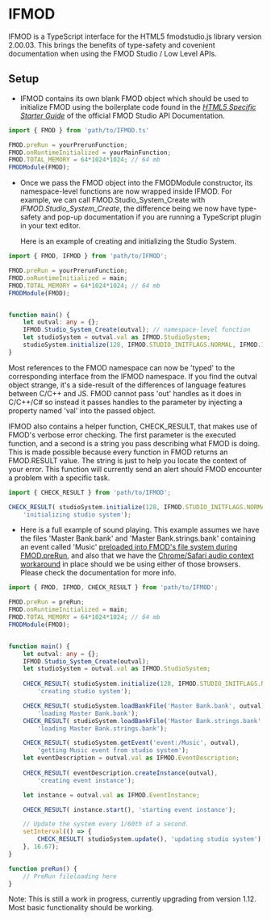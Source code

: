IFMOD
=====================

IFMOD is a TypeScript interface for the HTML5 fmodstudio.js library version 2.00.03. This brings the benefits of type-safety and covenient documentation when using the FMOD Studio / Low Level APIs.


Setup
---------------------

- IFMOD contains its own blank FMOD object which should be used to initialize FMOD using the boilerplate code found in the [*HTML5 Specific Starter Guide*](https://www.fmod.com/resources/documentation-api?version=2.0&page=platforms-html5.html#start-up-code) of the official FMOD Studio API Documentation. 

```typescript
import { FMOD } from 'path/to/IFMOD.ts'

FMOD.preRun = yourPrerunFunction;
FMOD.onRuntimeInitialized = yourMainFunction;
FMOD.TOTAL_MEMORY = 64*1024*1024; // 64 mb
FMODModule(FMOD); 
```

- Once we pass the FMOD object into the FMODModule constructor, its namespace-level functions are now wrapped inside IFMOD. For example, we can call FMOD.Studio_System_Create with *IFMOD.Studio_System_Create*, the difference being we now have type-safety and pop-up documentation if you are running a TypeScript plugin in your text editor. 

	Here is an example of creating and initializing the Studio System.
```typescript
import { FMOD, IFMOD } from 'path/to/IFMOD';

FMOD.preRun = yourPrerunFunction;
FMOD.onRuntimeInitialized = main;
FMOD.TOTAL_MEMORY = 64*1024*1024; // 64 mb
FMODModule(FMOD);


function main() {
	let outval: any = {};
	IFMOD.Studio_System_Create(outval); // namespace-level function
	let studioSystem = outval.val as IFMOD.StudioSystem;
	studioSystem.initialize(128, IFMOD.STUDIO_INITFLAGS.NORMAL, IFMOD.INITFLAGS.NORMAL, null);
}
```
Most references to the FMOD namespace can now be 'typed' to the corresponding interface from the IFMOD namespace. If you find the outval object strange, it's a side-result of the differences of language features between C/C++ and JS. FMOD cannot pass 'out' handles as it does in C/C++/C# so instead it passes handles to the parameter by injecting a property named 'val' into the passed object.

IFMOD also contains a helper function, CHECK_RESULT, that makes use of FMOD's verbose error checking. The first parameter is the executed function, and a second is a string you pass describing what FMOD is doing. This is made possible because every function in FMOD returns an FMOD.RESULT value. The string is just to help you locate the context of your error. This function will currently send an alert should FMOD encounter a problem with a specific task.

```typescript
import { CHECK_RESULT } from 'path/to/IFMOD';

CHECK_RESULT( studioSystem.initialize(128, IFMOD.STUDIO_INITFLAGS.NORMAL, IFMOD.INITFLAGS.NORMAL, null), 
	'initializing studio system');
```


- Here is a full example of sound playing. This example assumes we have the files 'Master Bank.bank' and 'Master Bank.strings.bank' containing an event called 'Music' [preloaded into FMOD's file system during FMOD.preRun](https://www.fmod.com/resources/documentation-api?version=2.0&page=platforms-html5.html#file-access), and also that we have the [Chrome/Safari audio context workaround](https://www.fmod.com/resources/documentation-api?version=2.0&page=platforms-html5.html#safari-and-chrome-browser-user-interaction-requirement-use-for-all-browsers) in place should we be using either of those browsers. Please check the documentation for more info.

```typescript
import { FMOD, IFMOD, CHECK_RESULT } from 'path/to/IFMOD';

FMOD.preRun = preRun;
FMOD.onRuntimeInitialized = main;
FMOD.TOTAL_MEMORY = 64*1024*1024; // 64 mb
FMODModule(FMOD);


function main() {
	let outval: any = {};
	IFMOD.Studio_System_Create(outval);
	let studioSystem = outval.val as IFMOD.StudioSystem;
	
	CHECK_RESULT( studioSystem.initialize(128, IFMOD.STUDIO_INITFLAGS.NORMAL, IFMOD.INITFLAGS.NORMAL, null),
		'creating studio system');

	CHECK_RESULT( studioSystem.loadBankFile('Master Bank.bank', outval),
		'loading Master Bank.bank');
	CHECK_RESULT( studioSystem.loadBankFile('Master Bank.strings.bank', outval),
		'loading Master Bank.strings.bank');

	CHECK_RESULT( studioSystem.getEvent('event:/Music', outval),
		'getting Music event from studio system');
	let eventDescription = outval.val as IFMOD.EventDescription;
	
	CHECK_RESULT( eventDescription.createInstance(outval),
		'creating event instance');

	let instance = outval.val as IFMOD.EventInstance;

	CHECK_RESULT( instance.start(), 'starting event instance');

	// Update the system every 1/60th of a second.
	setInterval(() => { 
		CHECK_RESULT( studioSystem.update(), 'updating studio system');
	}, 16.67);
}

function preRun() {
	// PreRun fileloading here
}

```

Note: This is still a work in progress, currently upgrading from version 1.12. Most basic functionality should be working.
